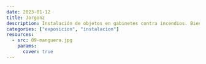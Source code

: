 ```yaml
---
date: 2023-01-12
title: Jorgonz
description: Instalación de objetos en gabinetes contra incendios. Bienal Internacional de Valparaíso, Chile. (2024)
categories: ["exposicion", "instalacion"]
resources:
  - src: 09-manguera.jpg
    params:
      cover: true
---
```


